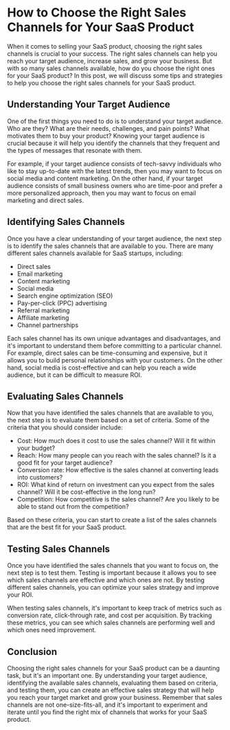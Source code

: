 # How to Choose the Right Sales Channels for Your SaaS Product

When it comes to selling your SaaS product, choosing the right sales channels is crucial to your success. The right sales channels can help you reach your target audience, increase sales, and grow your business. But with so many sales channels available, how do you choose the right ones for your SaaS product? In this post, we will discuss some tips and strategies to help you choose the right sales channels for your SaaS product.

## Understanding Your Target Audience

One of the first things you need to do is to understand your target audience. Who are they? What are their needs, challenges, and pain points? What motivates them to buy your product? Knowing your target audience is crucial because it will help you identify the channels that they frequent and the types of messages that resonate with them.

For example, if your target audience consists of tech-savvy individuals who like to stay up-to-date with the latest trends, then you may want to focus on social media and content marketing. On the other hand, if your target audience consists of small business owners who are time-poor and prefer a more personalized approach, then you may want to focus on email marketing and direct sales.

## Identifying Sales Channels

Once you have a clear understanding of your target audience, the next step is to identify the sales channels that are available to you. There are many different sales channels available for SaaS startups, including:

- Direct sales
- Email marketing
- Content marketing
- Social media
- Search engine optimization (SEO)
- Pay-per-click (PPC) advertising
- Referral marketing
- Affiliate marketing
- Channel partnerships

Each sales channel has its own unique advantages and disadvantages, and it's important to understand them before committing to a particular channel. For example, direct sales can be time-consuming and expensive, but it allows you to build personal relationships with your customers. On the other hand, social media is cost-effective and can help you reach a wide audience, but it can be difficult to measure ROI.

## Evaluating Sales Channels

Now that you have identified the sales channels that are available to you, the next step is to evaluate them based on a set of criteria. Some of the criteria that you should consider include:

- Cost: How much does it cost to use the sales channel? Will it fit within your budget?
- Reach: How many people can you reach with the sales channel? Is it a good fit for your target audience?
- Conversion rate: How effective is the sales channel at converting leads into customers?
- ROI: What kind of return on investment can you expect from the sales channel? Will it be cost-effective in the long run?
- Competition: How competitive is the sales channel? Are you likely to be able to stand out from the competition?

Based on these criteria, you can start to create a list of the sales channels that are the best fit for your SaaS product.

## Testing Sales Channels

Once you have identified the sales channels that you want to focus on, the next step is to test them. Testing is important because it allows you to see which sales channels are effective and which ones are not. By testing different sales channels, you can optimize your sales strategy and improve your ROI.

When testing sales channels, it's important to keep track of metrics such as conversion rate, click-through rate, and cost per acquisition. By tracking these metrics, you can see which sales channels are performing well and which ones need improvement.

## Conclusion

Choosing the right sales channels for your SaaS product can be a daunting task, but it's an important one. By understanding your target audience, identifying the available sales channels, evaluating them based on criteria, and testing them, you can create an effective sales strategy that will help you reach your target market and grow your business. Remember that sales channels are not one-size-fits-all, and it's important to experiment and iterate until you find the right mix of channels that works for your SaaS product.